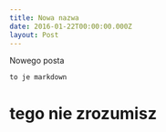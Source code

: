 ```yaml
---
title: Nowa nazwa
date: 2016-01-22T00:00:00.000Z
layout: Post
---
```

Nowego posta

```
to je markdown
```
# tego nie zrozumisz


